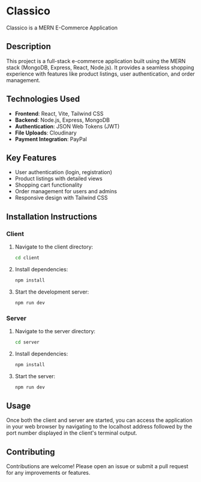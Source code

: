 # Classico

Classico is a MERN E-Commerce Application

## Description

This project is a full-stack e-commerce application built using the MERN stack (MongoDB, Express, React, Node.js). It provides a seamless shopping experience with features like product listings, user authentication, and order management.

## Technologies Used
- **Frontend**: React, Vite, Tailwind CSS
- **Backend**: Node.js, Express, MongoDB
- **Authentication**: JSON Web Tokens (JWT)
- **File Uploads**: Cloudinary
- **Payment Integration**: PayPal

## Key Features
- User authentication (login, registration)
- Product listings with detailed views
- Shopping cart functionality
- Order management for users and admins
- Responsive design with Tailwind CSS

## Installation Instructions

### Client

1. Navigate to the client directory:
   ```bash
   cd client
   ```

2. Install dependencies:
   ```bash
   npm install
   ```

3. Start the development server:
   ```bash
   npm run dev
   ```

### Server

1. Navigate to the server directory:
   ```bash
   cd server
   ```

2. Install dependencies:
   ```bash
   npm install
   ```

3. Start the server:
   ```bash
   npm run dev
   ```

## Usage

Once both the client and server are started, you can access the application in your web browser by navigating to the localhost address followed by the port number displayed in the client's terminal output.

## Contributing

Contributions are welcome! Please open an issue or submit a pull request for any improvements or features.
